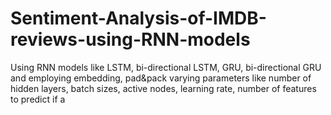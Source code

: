 # Sentiment-Analysis-of-IMDB-reviews-using-RNN-models

Using RNN models like LSTM, bi-directional LSTM, GRU, bi-directional GRU  and employing embedding, pad&pack varying parameters like number of hidden layers, batch sizes, active nodes, learning rate, number of features to predict if a 
